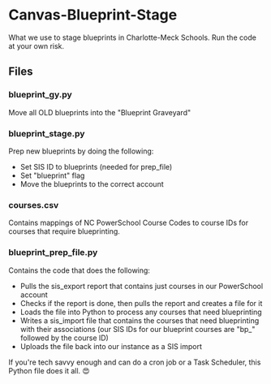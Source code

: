 # Canvas-Blueprint-Stage

What we use to stage blueprints in Charlotte-Meck Schools.
Run the code at your own risk.

## Files

### blueprint_gy.py
Move all OLD blueprints into the "Blueprint Graveyard"

### blueprint_stage.py
Prep new blueprints by doing the following:
* Set SIS ID to blueprints (needed for prep_file)
* Set "blueprint" flag
* Move the blueprints to the correct account

### courses.csv
Contains mappings of NC PowerSchool Course Codes to course IDs for courses that require blueprinting.

### blueprint_prep_file.py
Contains the code that does the following:
* Pulls the sis_export report that contains just courses in our PowerSchool account
* Checks if the report is done, then pulls the report and creates a file for it
* Loads the file into Python to process any courses that need blueprinting
* Writes a sis_import file that contains the courses that need blueprinting with their associations (our SIS IDs for our blueprint courses are "bp_" followed by the course ID)
* Uploads the file back into our instance as a SIS import

If you're tech savvy enough and can do a cron job or a Task Scheduler, this Python file does it all. 😍
